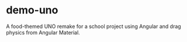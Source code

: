 # demo-uno
A food-themed UNO remake for a school project using Angular and drag physics from Angular Material.